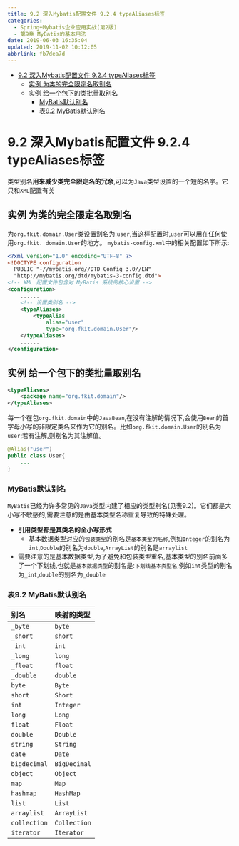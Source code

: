 ```yaml
---
title: 9.2 深入Mybatis配置文件 9.2.4 typeAliases标签
categories: 
  - Spring+Mybatis企业应用实战(第2版)
  - 第9章 MyBatis的基本用法
date: 2019-06-03 16:35:04
updated: 2019-11-02 10:12:05
abbrlink: fb7dea7d
---
```

<div id='my_toc'>

- [9.2 深入Mybatis配置文件 9.2.4 typeAliases标签](/JavaReadingNotes/fb7dea7d/#9-2-深入Mybatis配置文件-9-2-4-typeAliases标签)
    - [实例 为类的完全限定名取别名](/JavaReadingNotes/fb7dea7d/#实例-为类的完全限定名取别名)
    - [实例 给一个包下的类批量取别名](/JavaReadingNotes/fb7dea7d/#实例-给一个包下的类批量取别名)
        - [MyBatis默认别名](/JavaReadingNotes/fb7dea7d/#MyBatis默认别名)
        - [表9.2 MyBatis默认别名](/JavaReadingNotes/fb7dea7d/#表9-2-MyBatis默认别名)

</div>
<!--more-->
<script>if (navigator.platform.toLowerCase() == 'win32'){document.getElementById('my_toc').style.display = 'none';}</script>

<!--end-->
# 9.2 深入Mybatis配置文件 9.2.4 typeAliases标签 #
类型别名**用来减少类完全限定名的冗余**,可以为`Java`类型设置的一个短的名字。它只和`XML`配置有关
## 实例 为类的完全限定名取别名 ##
为`org.fkit.domain.User`类设置别名为:`user`,当这样配置时,`user`可以用在任何使用`org.fkit. domain.User`的地方。
`mybatis-config.xml`中的相关配置如下所示:
```xml
<?xml version="1.0" encoding="UTF-8" ?>
<!DOCTYPE configuration
  PUBLIC "-//mybatis.org//DTD Config 3.0//EN"
  "http://mybatis.org/dtd/mybatis-3-config.dtd">
<!-- XML 配置文件包含对 MyBatis 系统的核心设置 -->
<configuration>
    ......
    <!-- 设置类别名 -->
    <typeAliases>
        <typeAlias
            alias="user"
            type="org.fkit.domain.User"/>
    </typeAliases>
    ......
</configuration>
```
## 实例 给一个包下的类批量取别名 ##
```xml
<typeAliases>
    <package name="org.fkit.domain"/>
</typeAliases>
```
每一个在包`org.fkit.domain`中的`JavaBean`,在没有注解的情况下,会使用`Bean`的首字母小写的非限定类名来作为它的别名。比如`org.fkit.domain.User`的别名为`user`;若有注解,则别名为其注解值。
```java
@Alias("user")
public class User{
    ...
}
```
### MyBatis默认别名 ###
`MyBatis`已经为许多常见的`Java`类型内建了相应的类型别名(见表9.2)。它们都是大小写不敏感的,需要注意的是由基本类型名称重复导致的特殊处理。
- **引用类型都是其类名的全小写形式**
    - 基本数据类型对应的`包装类型`的别名是`基本类型的名称`,例如`Integer`的别名为`int`,`Double`的别名为`double`,`ArrayList`的别名是`arraylist`
- 需要注意的是基本数据类型,为了避免和包装类型重名,基本类型的别名前面多了一个下划线,也就是`基本数据类型`的别名是:`下划线基本类型名`,例如`int`类型的别名为`_int`,`double`的别名为`_double`

### 表9.2 MyBatis默认别名 ###

|别名|映射的类型|
|:---|:---|
|`_byte`|`byte`|
|`_short`|`short`|
|`_int`|`int`|
|`_long`|`long`|
|`_float`|`float`|
|`_double`|`double`|
|`byte`|`Byte`|
|`short`|`Short`|
|`int`|`Integer`|
|`long`|`Long`|
|`float`|`Float`|
|`double`|`Double`|
|`string`|`String`|
|`date`|`Date`|
|`bigdecimal`|`BigDecimal`|
|`object`|`Object`|
|`map`|`Map`|
|`hashmap`|`HashMap`|
|`list`|`List`|
|`arraylist`|`ArrayList`|
|`collection`|`Collection`|
|`iterator`|`Iterator`|

